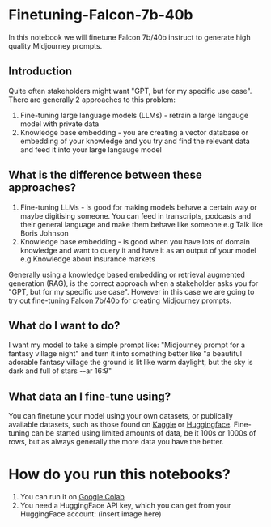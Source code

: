 # Finetuning-Falcon-7b-40b
In this notebook we will finetune Falcon 7b/40b instruct to generate high quality Midjourney prompts. 

## Introduction
Quite often stakeholders might want "GPT, but for my specific use case". There are generally 2 approaches to this problem:

1. Fine-tuning large language models (LLMs) - retrain a large langauge model with private data
2. Knowledge base embedding - you are creating a vector database or embedding of your knowledge and you try and find the relevant data and feed it into your large langauge model 

## What is the difference between these approaches?
1. Fine-tuning LLMs - is good for making models behave a certain way or maybe digitising someone. You can feed in transcripts, podcasts and their general language and make them behave like someone e.g Talk like Boris Johnson
2. Knowledge base embedding - is good when you have lots of domain knowledge and want to query it and have it as an output of your model e.g Knowledge about insurance markets

Generally using a knowledge based embedding or retrieval augmented generation (RAG), is the correct approach when a stakeholder asks you for "GPT, but for my specific use case". However in this case we are going to try out fine-tuning [Falcon 7b/40b](https://huggingface.co/tiiuae/falcon-7b) for creating [Midjourney](https://docs.midjourney.com/docs/model-versions) prompts. 

## What do I want to do?
I want my model to take a simple prompt like: "Midjourney prompt for a fantasy village night" and turn it into something better like "a beautiful adorable fantasy village the ground is lit like warm daylight, but the sky is dark and full of stars --ar 16:9"   

## What data an I fine-tune using?
You can finetune your model using your own datasets, or publically available datasets, such as those found on [Kaggle](Kaggle.com) or [Huggingface](https://huggingface.co/docs/datasets/index). Fine-tuning can be started using limited amounts of data, be it 100s or 1000s of rows, but as always generally the more data you have the better. 

# How do you run this notebooks?

1. You can run it on [Google Colab](https://colab.research.google.com/drive/1IqL0ay04RwNNcn5R7HzhgBqZ2lPhHloh?usp=sharing)
2. You need a HuggingFace API key, which you can get from your HuggingFace account: (insert image here)

   
